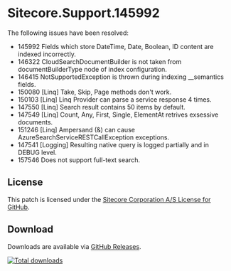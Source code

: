 # Sitecore.Support.145992

The following issues have been resolved:

* 145992 Fields which store DateTime, Date, Boolean, ID content are indexed incorrectly.
* 146322 CloudSearchDocumentBuilder is not taken from documentBuilderType node of index configuration.
* 146415 NotSupportedException is thrown during indexing __semantics fields.
* 150080 [Linq] Take, Skip, Page methods don't work.
* 150103 [Linq] Linq Provider can parse a service response 4 times.
* 147550 [Linq] Search result contains 50 items by default.
* 147549 [Linq] Count, Any, First, Single, ElementAt retrives exsessive documents.
* 151246 [Linq] Ampersand (&) can cause AzureSearchServiceRESTCallException exceptions.
* 147541 [Logging] Resulting native query is logged partially and in DEBUG level.
* 157546 Does not support full-text search.

## License  

This patch is licensed under the [Sitecore Corporation A/S License for GitHub](https://github.com/sitecoresupport/Sitecore.Support.145992/blob/master/LICENSE).  

## Download  

Downloads are available via [GitHub Releases](https://github.com/sitecoresupport/Sitecore.Support.145992/releases).  

[![Total downloads](https://img.shields.io/github/downloads/SitecoreSupport/Sitecore.Support.145992/total.svg)](https://github.com/SitecoreSupport/Sitecore.Support.145992/releases)
